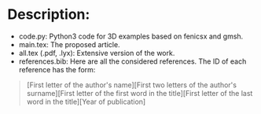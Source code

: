 # Description:

- code.py: Python3 code for 3D examples based on fenicsx and gmsh.
- main.tex: The proposed article. 
- all.tex (.pdf, .lyx): Extensive version of the work.
- references.bib: Here are all the considered references. The ID of each reference has the form:

> [First letter of the author's name][First two letters of the author's surname][First letter of the first word in the title][First letter of the last word in the title][Year of publication]
